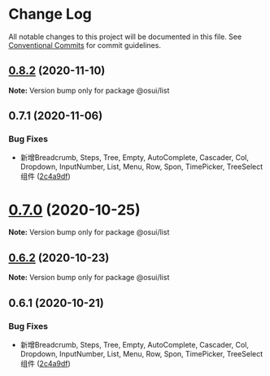 # Change Log

All notable changes to this project will be documented in this file.
See [Conventional Commits](https://conventionalcommits.org) for commit guidelines.

## [0.8.2](https://gitee.com/gitee-fe/osui/tree/master/compare/@osui/list@0.6.2...@osui/list@0.8.2) (2020-11-10)

**Note:** Version bump only for package @osui/list





## 0.7.1 (2020-11-06)


### Bug Fixes

* 新增Breadcrumb, Steps, Tree, Empty, AutoComplete, Cascader, Col, Dropdown, InputNumber, List, Menu, Row, Spon, TimePicker, TreeSelect 组件 ([2c4a9df](https://gitee.com/gitee-fe/osui/tree/master/commits/2c4a9df6af2a0283da7027a20043b0ccebceb2c4))





# [0.7.0](https://gitee.com/gitee-fe/osui/tree/master/compare/@osui/list@0.6.2...@osui/list@0.7.0) (2020-10-25)

**Note:** Version bump only for package @osui/list





## [0.6.2](https://gitee.com/gitee-fe/osui/tree/master/compare/@osui/list@0.6.1...@osui/list@0.6.2) (2020-10-23)

**Note:** Version bump only for package @osui/list





## 0.6.1 (2020-10-21)


### Bug Fixes

* 新增Breadcrumb, Steps, Tree, Empty, AutoComplete, Cascader, Col, Dropdown, InputNumber, List, Menu, Row, Spon, TimePicker, TreeSelect 组件 ([2c4a9df](https://gitee.com/gitee-fe/osui/tree/master/commits/2c4a9df6af2a0283da7027a20043b0ccebceb2c4))

